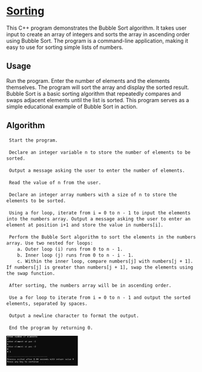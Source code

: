 # [Sorting](sort.cpp)

This C++ program demonstrates the Bubble Sort algorithm. It takes user input to create an array of integers and sorts the array in ascending order using Bubble Sort. The program is a command-line application, making it easy to use for sorting simple lists of numbers.

## Usage
Run the program.
Enter the number of elements and the elements themselves.
The program will sort the array and display the sorted result.
Bubble Sort is a basic sorting algorithm that repeatedly compares and swaps adjacent elements until the list is sorted. This program serves as a simple educational example of Bubble Sort in action.

## Algorithm 
     Start the program.

     Declare an integer variable n to store the number of elements to be sorted.

     Output a message asking the user to enter the number of elements.

     Read the value of n from the user.

     Declare an integer array numbers with a size of n to store the elements to be sorted.

     Using a for loop, iterate from i = 0 to n - 1 to input the elements into the numbers array. Output a message asking the user to enter an element at position i+1 and store the value in numbers[i].

     Perform the Bubble Sort algorithm to sort the elements in the numbers array. Use two nested for loops:
        a. Outer loop (i) runs from 0 to n - 1.
        b. Inner loop (j) runs from 0 to n - i - 1.
        c. Within the inner loop, compare numbers[j] with numbers[j + 1]. If numbers[j] is greater than numbers[j + 1], swap the elements using the swap function.

     After sorting, the numbers array will be in ascending order.

     Use a for loop to iterate from i = 0 to n - 1 and output the sorted elements, separated by spaces.
  
     Output a newline character to format the output.

     End the program by returning 0.

<div align="left">
  <img src="sort.png" width="37.5%" height="37.5%"/>
</div><br/>
